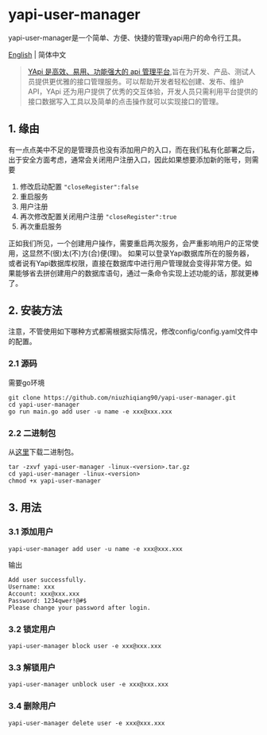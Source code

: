 # yapi-user-manager 
yapi-user-manager是一个简单、方便、快捷的管理yapi用户的命令行工具。

[English](./README.md) | 简体中文
> [YApi 是高效、易用、功能强大的 api 管理平台](https://github.com/YMFE/yapi),旨在为开发、产品、测试人员提供更优雅的接口管理服务。可以帮助开发者轻松创建、发布、维护 API，YApi 还为用户提供了优秀的交互体验，开发人员只需利用平台提供的接口数据写入工具以及简单的点击操作就可以实现接口的管理。

## 1. 缘由
有一点点美中不足的是管理员也没有添加用户的入口，而在我们私有化部署之后，出于安全方面考虑，通常会关闭用户注册入口，因此如果想要添加新的账号，则需要
1. 修改启动配置 `"closeRegister":false`
2. 重启服务
3. 用户注册
4. 再次修改配置关闭用户注册 `"closeRegister":true`
6. 再次重启服务

正如我们所见，一个创建用户操作，需要重启两次服务，会严重影响用户的正常使用，这显然不(很)太(不)方(合)便(理)。
如果可以登录Yapi数据库所在的服务器，或者说有Yapi数据库权限，直接在数据库中进行用户管理就会变得非常方便。如果能够省去拼创建用户的数据库语句，通过一条命令实现上述功能的话，那就更棒了。


## 2. 安装方法
注意，不管使用如下哪种方式都需根据实际情况，修改config/config.yaml文件中的配置。

### 2.1 源码
需要go环境
```
git clone https://github.com/niuzhiqiang90/yapi-user-manager.git
cd yapi-user-manager 
go run main.go add user -u name -e xxx@xxx.xxx
```

### 2.2 二进制包
从[这里](https://github.com/niuzhiqiang90/yapi-user-manager/releases)下载二进制包。
```
tar -zxvf yapi-user-manager -linux-<version>.tar.gz
cd yapi-user-manager -linux-<version>
chmod +x yapi-user-manager 
```

## 3. 用法

### 3.1 添加用户
```
yapi-user-manager add user -u name -e xxx@xxx.xxx
```
输出
```
Add user successfully.
Username: xxx
Account: xxx@xxx.xxx
Password: 1234qwer!@#$
Please change your password after login.
```

### 3.2 锁定用户
```
yapi-user-manager block user -e xxx@xxx.xxx
```

### 3.3 解锁用户
```
yapi-user-manager unblock user -e xxx@xxx.xxx
```

### 3.4 删除用户
```
yapi-user-manager delete user -e xxx@xxx.xxx
```

